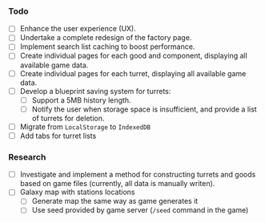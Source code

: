 ### Todo
- [ ] Enhance the user experience (UX).
- [ ] Undertake a complete redesign of the factory page.
- [ ] Implement search list caching to boost performance.
- [ ] Create individual pages for each good and component, displaying all available game data.
- [ ] Create individual pages for each turret, displaying all available game data.
- [ ] Develop a blueprint saving system for turrets:
   - [ ] Support a 5MB history length.
   - [ ] Notify the user when storage space is insufficient, and provide a list of turrets for deletion.
- [ ] Migrate from `LocalStorage` to `IndexedDB`
- [ ] Add tabs for turret lists

### Research
- [ ] Investigate and implement a method for constructing turrets and goods based on game files (currently, all data is manually writen).
- [ ] Galaxy map with stations locations
    - [ ] Generate map the same way as game generates it
    - [ ] Use seed provided by game server (`/seed` command in the game)